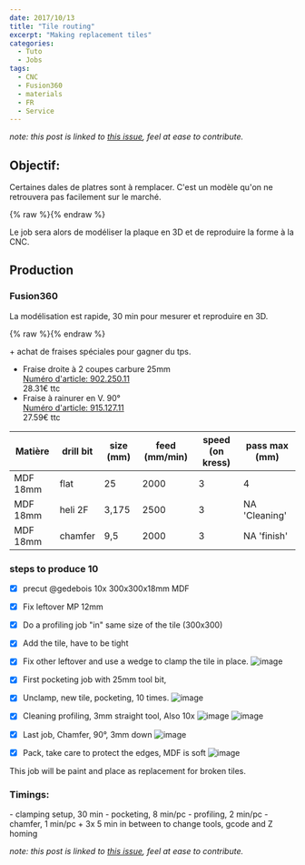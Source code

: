 ```yaml
---
date: 2017/10/13
title: "Tile routing"
excerpt: "Making replacement tiles"
categories:
  - Tuto
  - Jobs
tags:
  - CNC
  - Fusion360
  - materials
  - FR
  - Service
---
```


*note: this post is linked to [this issue](https://github.com/nicolasdb/nicolasdb.github.io/issues/8), feel at ease to contribute.*

## Objectif:
Certaines dales de platres sont à remplacer. C'est un modèle qu'on ne retrouvera pas facilement sur le marché.

{% raw %}<img src="https://user-images.githubusercontent.com/12049360/31553168-d2fb24b2-b039-11e7-825d-806273f62d7b.png
" alt="">{% endraw %}

Le job sera alors de modéliser la plaque en 3D et de reproduire la forme à la CNC.

## Production
### Fusion360

La modélisation est rapide, 30 min pour mesurer et reproduire en 3D.

{% raw %}<img src="https://user-images.githubusercontent.com/12049360/31553349-7f0fcc94-b03a-11e7-97a4-1cbe2d060ddc.png
" alt="">{% endraw %}

\+ achat de fraises spéciales pour gagner du tps.
+ Fraise droite à 2 coupes carbure 25mm  
[Numéro d'article: 902.250.11](http://www.garnotec.be/product/FR/133)  
28.31€ ttc
+ Fraise à rainurer en V. 90°    
[Numéro d'article: 915.127.11](http://www.garnotec.be/product/FR/347)  
27.59€ ttc

Matière | drill bit | size (mm) | feed (mm/min) | speed (on kress) | pass max (mm)
-- | -- | -- | -- | -- | --
MDF 18mm | flat | 25 | 2000 | 3 | 4
MDF 18mm | heli 2F | 3,175 | 2500 | 3 | NA 'Cleaning'
MDF 18mm | chamfer | 9,5 | 2000 | 3 | NA 'finish'

### steps to produce 10

- [x] precut @gedebois 10x 300x300x18mm MDF
- [x] Fix leftover MP 12mm
- [x] Do a profiling job "in" same size of the tile (300x300)
- [x] Add the tile, have to be tight
- [x] Fix other leftover and use a wedge to clamp the tile in place.
![image](https://user-images.githubusercontent.com/12049360/32214227-698569dc-be1e-11e7-9c00-c572978f1b18.png)

- [x] First pocketing job with 25mm tool bit,
- [x] Unclamp, new tile, pocketing, 10 times.
![image](https://user-images.githubusercontent.com/12049360/32214749-2c9dbb62-be20-11e7-9d08-3a107a44d226.png)

- [x] Cleaning profiling, 3mm straight tool, Also 10x
![image](https://user-images.githubusercontent.com/12049360/32214914-a4281b82-be20-11e7-97f5-8da2cb7d6ad8.png)
![image](https://user-images.githubusercontent.com/12049360/32214919-a94a84ce-be20-11e7-96ea-240a1d7b033a.png)

- [x] Last job, Chamfer, 90°, 3mm down
![image](https://user-images.githubusercontent.com/12049360/32214960-d5b75870-be20-11e7-8b2d-300beaa7b3d7.png)

- [x] Pack, take care to protect the edges, MDF is soft
![image](https://user-images.githubusercontent.com/12049360/32215022-ffe8755c-be20-11e7-963a-218fd7486cbc.png)

This job will be paint and place as replacement for broken tiles.

### Timings:
\- clamping setup, 30 min
\- pocketing, 8 min/pc
\- profiling, 2 min/pc
\- chamfer, 1 min/pc
\+ 3x 5 min in between to change tools, gcode and Z homing


*note: this post is linked to [this issue](https://github.com/nicolasdb/nicolasdb.github.io/issues/8), feel at ease to contribute.*
